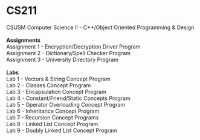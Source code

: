 # CS211
CSUSM Computer Science II - C++/Object Oriented Programming & Design <br />
<br />
<b>Assignments</b> <br />
Assignment 1 - Encryption/Decryption Driver Program <br />
Assignment 2 - Dictionary/Spell Checker Program <br/>
Assignment 3 - University Directory Program <br/>
<br />
<b>Labs</b> <br />
Lab 1 - Vectors & String Concept Program <br />
Lab 2 - Classes Concept Program <br />
Lab 3 - Encapsulation Concept Program <br />
Lab 4 - Constant/Friend/Static Concepts Program <br />
Lab 5 - Operator Overloading Concept Program <br />
Lab 6 - Inheritance Concept Program <br />
Lab 7 - Recursion Concept Programs <br />
Lab 8 - Linked List Concept Program <br />
Lab 9 - Doubly Linked List Concept Program <br />
